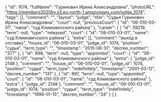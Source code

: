 {
    "id": 1074,
    "fullName": "Гуринович Ирина Александровна",
    "photoURL": "https://members2020by.s3.eu-north-1.amazonaws.com/judge_1074",
    "tags": [],
    "comment": "",
    "layout": "judge",
    "title": "Судья Гуринович Ирина Александровна",
    "court": null,
    "previousCourt": {
        "id": "06-010-03-01",
        "name": "суд Климовичского района"
    },
    "career": [
        {
            "id": 59219,
            "term": null,
            "type": "released",
            "court": {
                "id": "06-010-03-01",
                "name": "суд Климовичского района"
            },
            "extra": [],
            "comment": "выход в отставку",
            "house_id": "06-010-03-01",
            "judge_id": 1074,
            "position": "судья",
            "term_type": "",
            "timestamp": "2015-08-31",
            "decree_number": "377"
        },
        {
            "id": 898,
            "term": null,
            "type": "appointed",
            "court": {
                "id": "06-010-03-01",
                "name": "суд Климовичского района"
            },
            "extra": {
                "judge_id": 2148
            },
            "comment": "",
            "house_id": "06-010-03-01",
            "judge_id": 1074,
            "position": "судья",
            "term_type": "indefinitely",
            "timestamp": "2001-03-12",
            "decree_number": "131"
        },
        {
            "id": 897,
            "term": null,
            "type": "appointed",
            "court": {
                "id": "06-010-03-01",
                "name": "суд Климовичского района"
            },
            "extra": {
                "judge_id": 2148
            },
            "comment": "",
            "house_id": "06-010-03-01",
            "judge_id": 1074,
            "position": "судья",
            "term_type": "indefinitely",
            "timestamp": "1996-01-15",
            "decree_number": "24"
        }
    ]
}